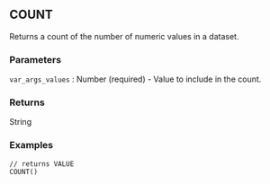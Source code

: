 ## COUNT

Returns a count of the number of numeric values in a dataset.

### Parameters
`var_args_values` : Number (required) - Value to include in the count.

### Returns
String

### Examples
```
// returns VALUE
COUNT()
```